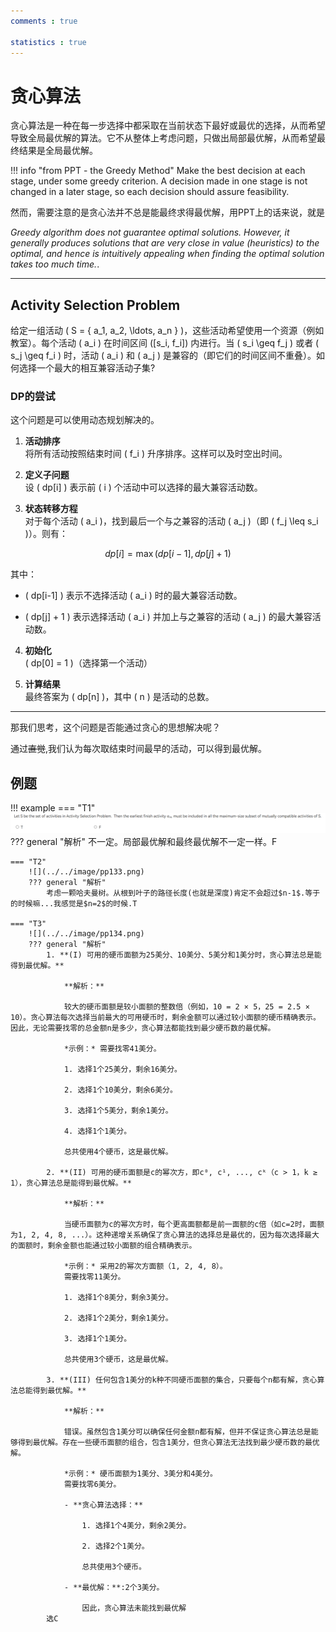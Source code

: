 ```yaml
---
comments : true

statistics : true
---
```

<link rel="stylesheet" type="text/css" href="../../../css/styles.css">

# 贪心算法

贪心算法是一种在每一步选择中都采取在当前状态下最好或最优的选择，从而希望导致全局最优解的算法。它不从整体上考虑问题，只做出局部最优解，从而希望最终结果是全局最优解。

!!! info "from PPT - the Greedy Method"
    Make the best decision at each stage, under some greedy criterion.  A decision made in one stage is not changed in a later stage, so each decision should assure feasibility.


然而，需要注意的是贪心法并不总是能最终求得最优解，用PPT上的话来说，就是

_Greedy algorithm does not guarantee optimal solutions.  However, it generally produces solutions that are very close in value (heuristics) to the optimal, and hence is intuitively appealing when finding the optimal solution takes too much time._.

---

## Activity Selection Problem

给定一组活动 \( S = \{ a_1, a_2, \ldots, a_n \} \)，这些活动希望使用一个资源（例如教室）。每个活动 \( a_i \) 在时间区间 \([s_i, f_i]\) 内进行。当 \( s_i \geq f_j \) 或者 \( s_j \geq f_i \) 时，活动 \( a_i \) 和 \( a_j \) 是兼容的（即它们的时间区间不重叠）。如何选择一个最大的相互兼容活动子集?

### DP的尝试

这个问题是可以使用动态规划解决的。

1. **活动排序**  
   将所有活动按照结束时间 \( f_i \) 升序排序。这样可以及时空出时间。

2. **定义子问题**  
   设 \( dp[i] \) 表示前 \( i \) 个活动中可以选择的最大兼容活动数。

3. **状态转移方程**  
   对于每个活动 \( a_i \)，找到最后一个与之兼容的活动 \( a_j \)（即 \( f_j \leq s_i \)）。则有：
   
$$
dp[i] = \max(dp[i-1], dp[j] + 1)
$$

其中：

- \( dp[i-1] \) 表示不选择活动 \( a_i \) 时的最大兼容活动数。

- \( dp[j] + 1 \) 表示选择活动 \( a_i \) 并加上与之兼容的活动 \( a_j \) 的最大兼容活动数。

4. **初始化**  
   \( dp[0] = 1 \)（选择第一个活动）

5. **计算结果**  
   最终答案为 \( dp[n] \)，其中 \( n \) 是活动的总数。


---

那我们思考，这个问题是否能通过贪心的思想解决呢？

通过<strike>直觉</strike>,我们认为每次取结束时间最早的活动，可以得到最优解。


## 例题

!!! example
    === "T1"
        ![](../../image/pp132.png)
        ??? general "解析"
            不一定。局部最优解和最终最优解不一定一样。F

    === "T2"
        ![](../../image/pp133.png)
        ??? general "解析"
            考虑一颗哈夫曼树。从根到叶子的路径长度(也就是深度)肯定不会超过$n-1$.等于的时候嘛...我感觉是$n=2$的时候.T

    === "T3"
        ![](../../image/pp134.png)
        ??? general "解析"
            1. **(I) 可用的硬币面额为25美分、10美分、5美分和1美分时，贪心算法总是能得到最优解。**
            
                **解析：**
                
                较大的硬币面额是较小面额的整数倍（例如，10 = 2 × 5，25 = 2.5 × 10）。贪心算法每次选择当前最大的可用硬币时，剩余金额可以通过较小面额的硬币精确表示。因此，无论需要找零的总金额n是多少，贪心算法都能找到最少硬币数的最优解。
                
                *示例：* 需要找零41美分。

                1. 选择1个25美分，剩余16美分。

                2. 选择1个10美分，剩余6美分。

                3. 选择1个5美分，剩余1美分。

                4. 选择1个1美分。
                
                总共使用4个硬币，这是最优解。
            
            2. **(II) 可用的硬币面额是c的幂次方，即c⁰, c¹, ..., cᵏ（c > 1，k ≥ 1），贪心算法总是能得到最优解。**
            
                **解析：**
                
                当硬币面额为c的幂次方时，每个更高面额都是前一面额的c倍（如c=2时，面额为1, 2, 4, 8, ...）。这种递增关系确保了贪心算法的选择总是最优的，因为每次选择最大的面额时，剩余金额也能通过较小面额的组合精确表示。
                
                *示例：* 采用2的幂次方面额（1, 2, 4, 8）。
                需要找零11美分。

                1. 选择1个8美分，剩余3美分。

                2. 选择1个2美分，剩余1美分。

                3. 选择1个1美分。
                
                总共使用3个硬币，这是最优解。
            
            3. **(III) 任何包含1美分的k种不同硬币面额的集合，只要每个n都有解，贪心算法总能得到最优解。**
            
                **解析：**
                
                错误。虽然包含1美分可以确保任何金额n都有解，但并不保证贪心算法总是能够得到最优解。存在一些硬币面额的组合，包含1美分，但贪心算法无法找到最少硬币数的最优解。
                
                *示例：* 硬币面额为1美分、3美分和4美分。
                需要找零6美分。

                - **贪心算法选择：**

                    1. 选择1个4美分，剩余2美分。

                    2. 选择2个1美分。
                
                    总共使用3个硬币。

                - **最优解：**:2个3美分。
                
                    因此，贪心算法未能找到最优解           
            选C
            
